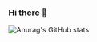 ### Hi there 👋

![Anurag's GitHub stats](https://github-readme-stats.vercel.app/api?username=iesley-ferreira&show_icons=true&count_private=true&theme=radical)
